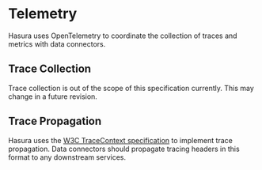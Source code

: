 # Telemetry

Hasura uses OpenTelemetry to coordinate the collection of traces and metrics with data connectors.

## Trace Collection

Trace collection is out of the scope of this specification currently. This may change in a future revision.

## Trace Propagation

Hasura uses the [W3C TraceContext specification](https://www.w3.org/TR/trace-context/) to implement trace propagation. Data connectors should propagate tracing headers in this format to any downstream services.
